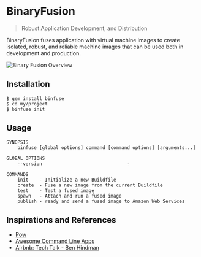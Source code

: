 # BinaryFusion

>  Robust Application Development, and Distribution

BinaryFusion fuses application with virtual machine images to create 
isolated, robust, and reliable machine images that can be used both in 
development and production.

![Binary Fusion Overview](https://raw.github.com/jacobgroundwater/binary-fusion/assets/Export/Overview.png)

## Installation

    $ gem install binfuse
    $ cd my/project
    $ binfuse init

## Usage

    SYNOPSIS
        binfuse [global options] command [command options] [arguments...]

    GLOBAL OPTIONS
        --version                               - 

    COMMANDS
        init    - Initialize a new Buildfile
        create  - Fuse a new image from the current Buildfile
        test    - Test a fused image
        spawn   - Attach and run a fused image
        publish - ready and send a fused image to Amazon Web Services

## Inspirations and References

- [Pow](http://pow.cx/)
- [Awesome Command Line Apps](http://www.awesomecommandlineapps.com/)
- [Airbnb: Tech Talk - Ben Hindman](https://www.youtube.com/watch?v=Hal00g8o1iY)
